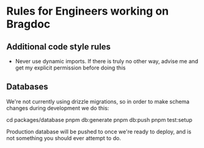 # Rules for Engineers working on Bragdoc

## Additional code style rules

- Never use dynamic imports. If there is truly no other way, advise me and get my explicit permission before doing this

## Databases

We're not currently using drizzle migrations, so in order to make schema changes during development we do this:

cd packages/database
pnpm db:generate
pnpm db:push
pnpm test:setup

Production database will be pushed to once we're ready to deploy, and is not something you should ever attempt to do.

